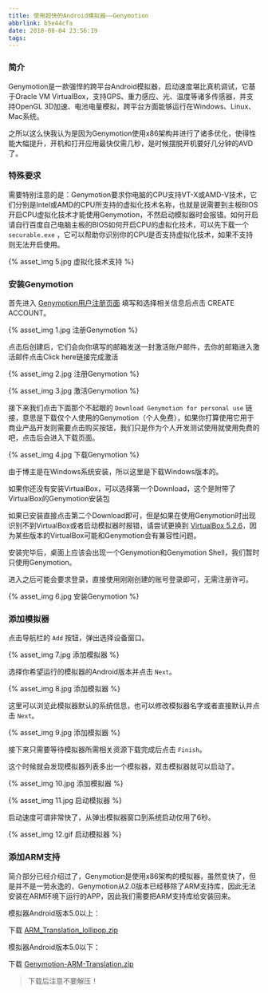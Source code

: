 ```yaml
---
title: 使用超快的Android模拟器——Genymotion
abbrlink: b5e44cfa
date: 2018-08-04 23:56:19
tags:
---
```


### 简介

Genymotion是一款强悍的跨平台Android模拟器，启动速度堪比真机调试，它基于Oracle VM VirtualBox，支持GPS、重力感应、光、温度等诸多传感器，并支持OpenGL 3D加速、电池电量模拟，跨平台方面能够运行在Windows、Linux、Mac系统。

之所以这么快我认为是因为Genymotion使用x86架构并进行了诸多优化，使得性能大幅提升，开机和打开应用最快仅需几秒，是时候摆脱开机要好几分钟的AVD了。

### 特殊要求
需要特别注意的是：Genymotion要求你电脑的CPU支持VT-X或AMD-V技术，它们分别是Intel或AMD的CPU所支持的虚拟化技术名称，也就是说需要到主板BIOS开启CPU虚拟化技术才能使用Genymotion，不然启动模拟器时会报错。如何开启请自行百度自己电脑主板的BIOS如何开启CPU的虚拟化技术，可以先下载一个 ``securable.exe`` ，它可以帮助你识别你的CPU是否支持虚拟化技术，如果不支持则无法开启使用。

{% asset_img 5.jpg 虚拟化技术支持 %}

### 安装Genymotion

首先进入 [Genymotion用户注册页面](https://www.genymotion.com/account/create/) 填写和选择相关信息后点击 CREATE ACCOUNT。

{% asset_img 1.jpg 注册Genymotion %}

点击后创建后，它们会向你填写的邮箱发送一封激活账户邮件，去你的邮箱进入激活邮件点击Click here链接完成激活

{% asset_img 2.jpg 注册Genymotion %}

{% asset_img 3.jpg 激活Genymotion %}

接下来我们点击下面那个不起眼的 ``Download Genymotion for personal use`` 链接，意思是下载仅个人使用的Genymotion（个人免费），如果你打算使用它用于商业产品开发则需要点击购买按钮，我们只是作为个人开发测试使用就使用免费的吧，点击后会进入下载页面。

{% asset_img 4.jpg 下载Genymotion %}

由于博主是在Windows系统安装，所以这里是下载Windows版本的。

如果你还没有安装VirtualBox，可以选择第一个Download，这个是附带了VirtualBox的Genymotion安装包

如果已安装直接点击第二个Download即可，但是如果在使用Genymotion时出现识别不到VirtualBox或者启动模拟器时报错，请尝试更换到 [VirtualBox 5.2.6](https://download.virtualbox.org/virtualbox/5.2.6/VirtualBox-5.2.6-120293-Win.exe)，因为某些版本的VirtualBox可能和Genymotion会有兼容性问题。

安装完毕后，桌面上应该会出现一个Genymotion和Genymotion Shell，我们暂时只使用Genymotion。

进入之后可能会要求登录，直接使用刚刚创建的账号登录即可，无需注册许可。

{% asset_img 6.jpg 安装Genymotion %}

### 添加模拟器

点击导航栏的 ``Add`` 按钮，弹出选择设备窗口。

{% asset_img 7.jpg 添加模拟器 %}

选择你希望运行的模拟器的Android版本并点击 ``Next``。

{% asset_img 8.jpg 添加模拟器 %}

这里可以浏览此模拟器默认的系统信息，也可以修改模拟器名字或者直接默认并点击 ``Next``。

{% asset_img 9.jpg 添加模拟器 %}

接下来只需要等待模拟器所需相关资源下载完成后点击 ``Finish``。

这个时候就会发现模拟器列表多出一个模拟器，双击模拟器就可以启动了。

{% asset_img 10.jpg 添加模拟器 %}

{% asset_img 11.jpg 启动模拟器 %}

启动速度可谓非常快了，从弹出模拟器窗口到系统启动仅用了6秒。

{% asset_img 12.gif 启动模拟器 %}

### 添加ARM支持
简介部分已经介绍过了，Genymotion是使用x86架构的模拟器，虽然变快了，但是并不是一劳永逸的，Genymotion从2.0版本已经移除了ARM支持库，因此无法安装在ARM环境下运行的APP，因此我们需要把ARM支持库给安装回来。

模拟器Android版本5.0以上：

下载 [ARM_Translation_lollipop.zip](http://www.pc6.com/softview/SoftView_509493.html)

模拟器Android版本5.0以下：

下载 [Genymotion-ARM-Translation.zip]()

> 下载后注意不要解压！


